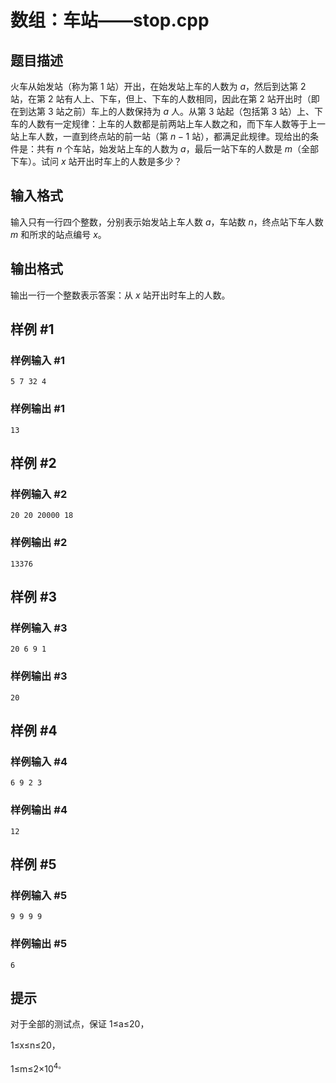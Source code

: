 # 数组：车站——stop.cpp

## 题目描述

火车从始发站（称为第 $1$ 站）开出，在始发站上车的人数为 $a$，然后到达第 $2$ 站，在第 $2$ 站有人上、下车，但上、下车的人数相同，因此在第 $2$ 站开出时（即在到达第 $3$ 站之前）车上的人数保持为 $a$ 人。从第 $3$ 站起（包括第 $3$ 站）上、下车的人数有一定规律：上车的人数都是前两站上车人数之和，而下车人数等于上一站上车人数，一直到终点站的前一站（第 $n-1$ 站），都满足此规律。现给出的条件是：共有 $n$ 个车站，始发站上车的人数为 $a$，最后一站下车的人数是 $m$（全部下车）。试问 $x$ 站开出时车上的人数是多少？

## 输入格式

输入只有一行四个整数，分别表示始发站上车人数 $a$，车站数 $n$，终点站下车人数 $m$ 和所求的站点编号 $x$。

## 输出格式

输出一行一个整数表示答案：从 $x$ 站开出时车上的人数。

## 样例 #1

### 样例输入 #1

```
5 7 32 4
```

### 样例输出 #1

```
13
```
## 样例 #2

### 样例输入 #2

```
20 20 20000 18
```

### 样例输出 #2

```
13376
```

## 样例 #3

### 样例输入 #3

```
20 6 9 1
```

### 样例输出 #3

```
20
```

## 样例 #4

### 样例输入 #4

```
6 9 2 3
```

### 样例输出 #4

```
12
```
## 样例 #5

### 样例输入 #5

```
9 9 9 9 
```

### 样例输出 #5

```
6
```


## 提示

对于全部的测试点，保证 1≤a≤20，

1≤x≤n≤20，

1≤m≤2×10<sup>4。

